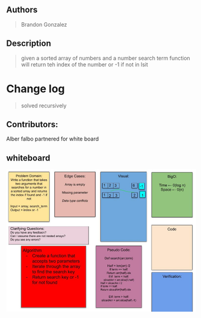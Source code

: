 ## Authors 
> Brandon Gonzalez

## Description
> given a sorted array of numbers and a number search term function will return teh index of the number or -1 if not in lsit

# Change log
> solved recursively

## Contributors:
Alber falbo partnered for white board

## whiteboard

![whiteboard](SortedSearch.jpg)
